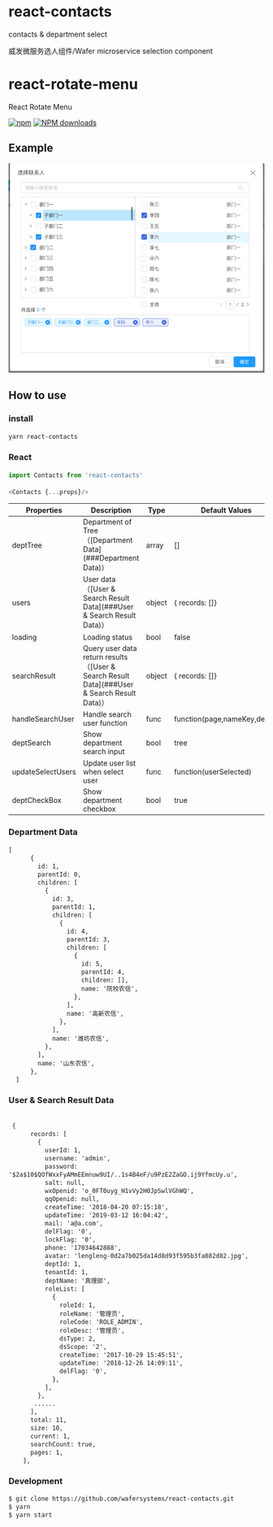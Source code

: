 # react-contacts
contacts  &amp; department select

威发微服务选人组件/Wafer microservice selection component

# react-rotate-menu
React Rotate Menu

[![npm](https://img.shields.io/npm/v/react-contacts.svg?maxAge=2592000?style=plastic)](https://www.npmjs.com/package/react-rotate-menu)
[![NPM downloads](http://img.shields.io/npm/dm/react-conacts.svg?style=flat-plastic)](https://npmjs.org/package/react-rotate-menu)

## Example

![Example](./example.png)

## How to use

### install

`yarn react-contacts`

### React 

```js
import Contacts from 'react-contacts'

<Contacts {...props}/>

```

Properties  | Description | Type | Default Values
------------- | ------------- | --------------| ------------- 
deptTree  | Department of Tree（[Department Data](###Department Data)） | array | []
users  | User data （[User & Search Result Data](###User & Search Result Data)） | object | { records: []}
loading | Loading status | bool | false
searchResult | Query user data return results （[User & Search Result Data](###User & Search Result Data)） | object | { records: []}
handleSearchUser | Handle search user function | func | function(page,nameKey,depId)
deptSearch | Show department search input | bool | tree
updateSelectUsers | Update user list when select user | func | function(userSelected)
deptCheckBox | Show department checkbox | bool | true


### Department Data

````
[
      {
        id: 1,
        parentId: 0,
        children: [
          {
            id: 3,
            parentId: 1,
            children: [
              {
                id: 4,
                parentId: 3,
                children: [
                  {
                    id: 5,
                    parentId: 4,
                    children: [],
                    name: '院校农信',
                  },
                ],
                name: '高新农信',
              },
            ],
            name: '潍坊农信',
          },
        ],
        name: '山东农信',
      },
  ]
````

### User & Search Result Data

```

 {
      records: [
        {
          userId: 1,
          username: 'admin',
          password: '$2a$10$QOfWxxFyAMmEEmnuw9UI/..1s4B4eF/u9PzE2ZaGO.ij9YfmcUy.u',
          salt: null,
          wxOpenid: 'o_0FT0uyg_H1vVy2H0JpSwlVGhWQ',
          qqOpenid: null,
          createTime: '2018-04-20 07:15:18',
          updateTime: '2019-03-12 16:04:42',
          mail: 'a@a.com',
          delFlag: '0',
          lockFlag: '0',
          phone: '17034642888',
          avatar: 'lengleng-0d2a7b025da14d8d93f595b3fa082d82.jpg',
          deptId: 1,
          tenantId: 1,
          deptName: '真理部',
          roleList: [
            {
              roleId: 1,
              roleName: '管理员',
              roleCode: 'ROLE_ADMIN',
              roleDesc: '管理员',
              dsType: 2,
              dsScope: '2',
              createTime: '2017-10-29 15:45:51',
              updateTime: '2018-12-26 14:09:11',
              delFlag: '0',
            },
          ],
        },
	   ......
      ],
      total: 11,
      size: 10,
      current: 1,
      searchCount: true,
      pages: 1,
    },

```

### Development

````
$ git clone https://github.com/wafersystems/react-contacts.git
$ yarn
$ yarn start

````
